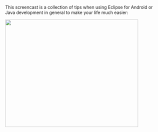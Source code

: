This screencast is a collection of tips when using Eclipse for Android or Java development in general to make your life much easier:

<a href='http://www.youtube.com/watch?feature=player_embedded&v=XYtCOtn8Ccg' target='_blank'><img src='http://img.youtube.com/vi/XYtCOtn8Ccg/0.jpg' width='425' height=344 /></a>